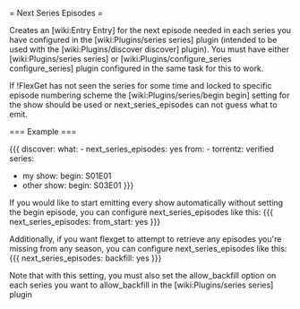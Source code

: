 = Next Series Episodes =

Creates an [wiki:Entry Entry] for the next episode needed in each series you have configured in the [wiki:Plugins/series series] plugin (intended to be used with the [wiki:Plugins/discover discover] plugin). You must have either [wiki:Plugins/series series] or [wiki:Plugins/configure_series configure_series] plugin configured in the same task for this to work. 

If !FlexGet has not seen the series for some time and locked to specific episode numbering scheme the [wiki:Plugins/series/begin begin] setting for the show should be used or next_series_episodes can not guess what to emit.

=== Example ===

{{{
discover:
  what:
    - next_series_episodes: yes
  from:
    - torrentz: verified
series:
  - my show:
      begin: S01E01
  - other show:
      begin: S03E01
}}}

If you would like to start emitting every show automatically without setting the begin episode, you can configure next_series_episodes like this:
{{{
next_series_episodes:
  from_start: yes
}}}

Additionally, if you want flexget to attempt to retrieve any episodes you're missing from any season, you can configure next_series_episodes like this:
{{{
next_series_episodes:
  backfill: yes
}}}

Note that with this setting, you must also set the allow_backfill option on each series you want to allow_backfill in the [wiki:Plugins/series series] plugin